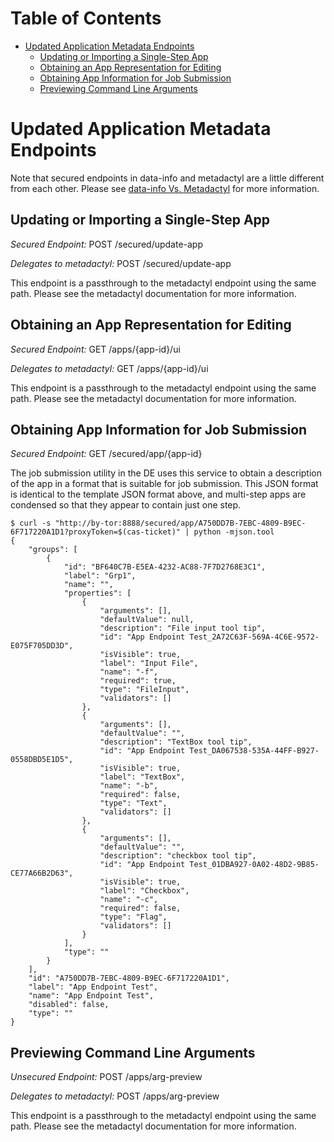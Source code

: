 # Table of Contents

* [Updated Application Metadata Endpoints](#updated-application-metadata-endpoints)
    * [Updating or Importing a Single-Step App](#updating-or-importing-a-single-step-app)
    * [Obtaining an App Representation for Editing](#obtaining-an-app-representation-for-editing)
    * [Obtaining App Information for Job Submission](#obtaining-app-information-for-job-submission)
    * [Previewing Command Line Arguments](#previewing-command-line-arguments)

# Updated Application Metadata Endpoints

Note that secured endpoints in data-info and metadactyl are a little different from
each other. Please see [data-info Vs. Metadactyl](data-info-v-metadactyl.md) for more
information.

## Updating or Importing a Single-Step App

*Secured Endpoint:* POST /secured/update-app

*Delegates to metadactyl:* POST /secured/update-app

This endpoint is a passthrough to the metadactyl endpoint using the same
path. Please see the metadactyl documentation for more information.

## Obtaining an App Representation for Editing

*Secured Endpoint:* GET /apps/{app-id}/ui

*Delegates to metadactyl:* GET /apps/{app-id}/ui

This endpoint is a passthrough to the metadactyl endpoint using the same path.
Please see the metadactyl documentation for more information.

## Obtaining App Information for Job Submission

*Secured Endpoint:* GET /secured/app/{app-id}

The job submission utility in the DE uses this service to obtain a description
of the app in a format that is suitable for job submission. This JSON format is
identical to the template JSON format above, and multi-step apps are condensed
so that they appear to contain just one step.

```
$ curl -s "http://by-tor:8888/secured/app/A750DD7B-7EBC-4809-B9EC-6F717220A1D1?proxyToken=$(cas-ticket)" | python -mjson.tool
{
    "groups": [
        {
            "id": "BF640C7B-E5EA-4232-AC88-7F7D2768E3C1",
            "label": "Grp1",
            "name": "",
            "properties": [
                {
                    "arguments": [],
                    "defaultValue": null,
                    "description": "File input tool tip",
                    "id": "App Endpoint Test_2A72C63F-569A-4C6E-9572-E075F705DD3D",
                    "isVisible": true,
                    "label": "Input File",
                    "name": "-f",
                    "required": true,
                    "type": "FileInput",
                    "validators": []
                },
                {
                    "arguments": [],
                    "defaultValue": "",
                    "description": "TextBox tool tip",
                    "id": "App Endpoint Test_DA067538-535A-44FF-B927-0558DBD5E1D5",
                    "isVisible": true,
                    "label": "TextBox",
                    "name": "-b",
                    "required": false,
                    "type": "Text",
                    "validators": []
                },
                {
                    "arguments": [],
                    "defaultValue": "",
                    "description": "checkbox tool tip",
                    "id": "App Endpoint Test_01DBA927-0A02-48D2-9B85-CE77A66B2D63",
                    "isVisible": true,
                    "label": "Checkbox",
                    "name": "-c",
                    "required": false,
                    "type": "Flag",
                    "validators": []
                }
            ],
            "type": ""
        }
    ],
    "id": "A750DD7B-7EBC-4809-B9EC-6F717220A1D1",
    "label": "App Endpoint Test",
    "name": "App Endpoint Test",
    "disabled": false,
    "type": ""
}
```

## Previewing Command Line Arguments

*Unsecured Endpoint:* POST /apps/arg-preview

*Delegates to metadactyl:* POST /apps/arg-preview

This endpoint is a passthrough to the metadactyl endpoint using the same path.
Please see the metadactyl documentation for more information.
